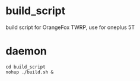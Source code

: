 # build_script
build script for OrangeFox TWRP, use for oneplus 5T

# daemon

```
cd build_script
nohup ./build.sh &
```
